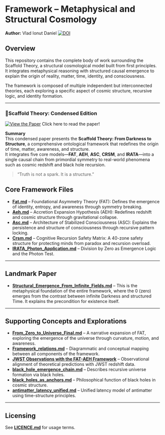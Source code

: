 # Framework – Metaphysical and Structural Cosmology
**Author:** Vlad Ionut Daniel
[![DOI](https://zenodo.org/badge/DOI/10.5281/zenodo.15621710.svg)](https://doi.org/10.5281/zenodo.15621710)

## Overview
This repository contains the complete body of work surrounding the Scaffold Theory, a structural cosmological model built from first principles. It integrates metaphysical reasoning with structured causal emergence to explain the origin of reality, matter, time, identity, and consciousness.

The framework is composed of multiple independent but interconnected theories, each exploring a specific aspect of cosmic structure, recursive logic, and identity formation.

---
### 📘Scaffold Theory: Condensed Edition

[![View the Paper](https://img.shields.io/badge/Paper-Unified_Scaffold-blue?style=flat-square&logo=github)](https://github.com/Vlahaka/Unified-framework/blob/4ba46b3a53fd20ccaca2b77f82b6897ca61ba76d/Unified_Scaffold_Final_Condensed.md)  Click here to read the paper!

**Summary**  
This condensed paper presents the **Scaffold Theory: From Darkness to Structure**, a comprehensive ontological framework that redefines the origin of time, matter, awareness, and structure.  
It integrates five core models—**FAT**, **AEH**, **ASC**, **CRSM**, and **IRATA**—into a single causal chain from primordial symmetry to real-world phenomena such as cosmic redshift and black hole recursion.

> “Truth is not a spark. It is a structure.”

## Core Framework Files

- **[Fat.md](./Unified-framework-main/Fat.md)** – Foundational Asymmetry Theory (FAT): Defines the emergence of identity, entropy, and awareness through symmetry breaking.
- **[Aeh.md](./Unified-framework-main/Aeh.md)** – Accretion Expansion Hypothesis (AEH): Redefines redshift and cosmic structure through gravitational collapse.
- **[Asc.md](./Unified-framework-main/Asc.md)** – Architecture of Stabilized Consciousness (ASC): Explains the persistence and structure of consciousness through recursive pattern locking.
- **[Crsm.md](./Unified-framework-main/Crsm.md)** – Cognitive Recursion Safety Matrix: A 40-zone safety structure for protecting minds from paradox and recursion overload.
- **[IRATA_Photon_Application.md](./Unified-framework-main/IRATA_Photon_Application.md)** – Division by Zero as Emergence Logic and the Photon Test.

---

## Landmark Paper

- **[Structural_Emergence_From_Infinite_Fields.md](./Unified-framework-main/Structural_Emergence_From_Infinite_Fields.md)** – This is the metaphysical foundation of the entire framework, where the 0 (zero) emerges from the contrast between infinite Darkness and structured Time. It explains the precondition for existence itself.

---

## Supporting Concepts and Explorations

- **[From_Zero_to_Universe_Final.md](./Unified-framework-main/From_Zero_to_Universe_Final.md)** – A narrative expansion of FAT, exploring the emergence of the universe through curvature, motion, and awareness.
- **[Framework_relations.md](./Unified-framework-main/Framework_relations.md)** – Diagrammatic and conceptual mapping between all components of the framework.
- **[JWST Observations with the FAT-AEH Framework](./JWST%20Observations%20with%20the%20FAT-AEH%20Framework.md)** – Observational alignment of theoretical predictions with JWST redshift data.
- **[black_hole_emergence_chain.md](./Unified-framework-main/black_hole_emergence_chain.md)** – Describes recursive universe formation via black holes.
- **[black_holes_as_anchors.md](./Unified-framework-main/black_holes_as_anchors.md)** – Philosophical function of black holes in cosmic structure.
- **[antimatter_latency_unified.md](./Unified-framework-main/antimatter_latency_unified.md)** – Unified latency model of antimatter using time-structure principles.

---

## Licensing

See **[LICENCE.md](./Unified-framework-main/LICENCE.md)** for usage terms.


